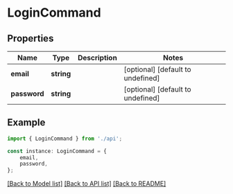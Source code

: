 # LoginCommand


## Properties

Name | Type | Description | Notes
------------ | ------------- | ------------- | -------------
**email** | **string** |  | [optional] [default to undefined]
**password** | **string** |  | [optional] [default to undefined]

## Example

```typescript
import { LoginCommand } from './api';

const instance: LoginCommand = {
    email,
    password,
};
```

[[Back to Model list]](../README.md#documentation-for-models) [[Back to API list]](../README.md#documentation-for-api-endpoints) [[Back to README]](../README.md)
